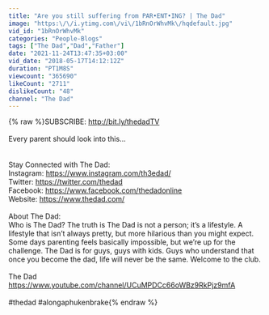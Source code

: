 ```yaml
---
title: "Are you still suffering from PAR•ENT•ING? | The Dad"
image: "https:\/\/i.ytimg.com\/vi\/1bRnOrWhvMk\/hqdefault.jpg"
vid_id: "1bRnOrWhvMk"
categories: "People-Blogs"
tags: ["The Dad","Dad","Father"]
date: "2021-11-24T13:47:35+03:00"
vid_date: "2018-05-17T14:12:12Z"
duration: "PT1M8S"
viewcount: "365690"
likeCount: "2711"
dislikeCount: "48"
channel: "The Dad"
---
```

{% raw %}SUBSCRIBE: <a rel="nofollow" target="blank" href="http://bit.ly/thedadTV">http://bit.ly/thedadTV</a><br /><br />Every parent should look into this...<br /><br /><br />Stay Connected with The Dad:<br />Instagram: <a rel="nofollow" target="blank" href="https://www.instagram.com/th3edad/">https://www.instagram.com/th3edad/</a><br />Twitter: <a rel="nofollow" target="blank" href="https://twitter.com/thedad">https://twitter.com/thedad</a><br />Facebook: <a rel="nofollow" target="blank" href="https://www.facebook.com/thedadonline">https://www.facebook.com/thedadonline</a><br />Website: <a rel="nofollow" target="blank" href="https://www.thedad.com/">https://www.thedad.com/</a><br /><br />About The Dad:<br />Who is The Dad? The truth is The Dad is not a person; it’s a lifestyle. A lifestyle that isn’t always pretty, but more hilarious than you might expect. Some days parenting feels basically impossible, but we’re up for the challenge. The Dad is for guys, guys with kids. Guys who understand that once you become the dad, life will never be the same. Welcome to the club.<br /><br />The Dad<br /><a rel="nofollow" target="blank" href="https://www.youtube.com/channel/UCuMPDCc66oWBz9RkPjz9mfA">https://www.youtube.com/channel/UCuMPDCc66oWBz9RkPjz9mfA</a><br /><br />#thedad #alongaphukenbrake{% endraw %}
